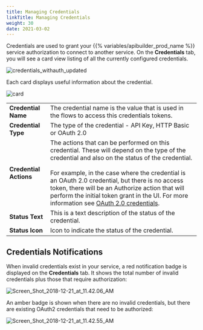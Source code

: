 ```yaml
---
title: Managing Credentials
linkTitle: Managing Credentials
weight: 30
date: 2021-03-02
---
```


Credentials are used to grant your {{% variables/apibuilder_prod_name %}} service authorization to connect to another service. On the **Credentials** tab, you will see a card view listing of all the currently configured credentials.

![credentials_withauth_updated](/Images/credentials_withauth_updated.png)

Each card displays useful information about the credential.

![card](/Images/card.png)

|     |     |
| --- | --- |
| **Credential Name** | The credential name is the value that is used in the flows to access this credentials tokens. |
| **Credential Type** | The type of the credential - API Key, HTTP Basic or OAuth 2.0 |
| **Credential Actions** | The actions that can be performed on this credential. These will depend on the type of the credential and also on the status of the credential.<br /><br />For example, in the case where the credential is an OAuth 2.0 credential, but there is no access token, there will be an Authorize action that will perform the initial token grant in the UI. For more information see [OAuth 2.0 credentials](/docs/developer_guide/credentials/configuring_credentials/oauth_2.0_credentials/). |
| **Status Text** | This is a text description of the status of the credential. |
| **Status Icon** | Icon to indicate the status of the credential. |

## Credentials Notifications

When invalid credentials exist in your service, a red notification badge is displayed on the **Credentials** tab. It shows the total number of invalid credentials plus those that require authorization:

![Screen_Shot_2018-12-21_at_11.42.06_AM](/Images/Screen_Shot_2018-12-21_at_11.42.06_AM.png)

An amber badge is shown when there are no invalid credentials, but there are existing OAuth2 credentials that need to be authorized:

![Screen_Shot_2018-12-21_at_11.42.55_AM](/Images/Screen_Shot_2018-12-21_at_11.42.55_AM.png)
